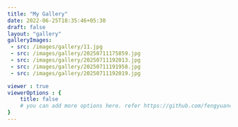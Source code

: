 ```yaml
---
title: "My Gallery"
date: 2022-06-25T18:35:46+05:30
draft: false
layout: "gallery"
galleryImages:
 - src: /images/gallery/11.jpg
 - src: /images/gallery/20250711175859.jpg
 - src: /images/gallery/20250711192013.jpg
 - src: /images/gallery/20250711191958.jpg
 - src: /images/gallery/20250711192019.jpg

viewer : true
viewerOptions : {
    title: false
    # you can add more options here. refer https://github.com/fengyuanchen/viewerjs?tab=readme-ov-file#options
}
---
```

